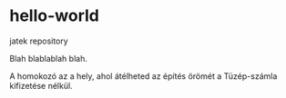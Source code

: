# hello-world
jatek repository

Blah blablablah blah.

A homokozó az a hely, ahol átélheted az építés örömét a Tüzép-számla kifizetése nélkül.
